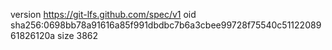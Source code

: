 version https://git-lfs.github.com/spec/v1
oid sha256:0698bb78a91616a85f991dbdbc7b6a3cbee99728f75540c5112208961826120a
size 3862
